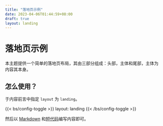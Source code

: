 ```yaml
---
title: "落地页示例"
date: 2023-04-06T01:44:59+08:00
draft: true
layout: landing
---
```


# 落地页示例

本主题提供一个简单的落地页布局，其由三部分组成：头部，主体和尾部，主体为内容其本身。

## 怎么使用？

于内容前言中指定 `layout` 为 `landing`。

{{< bs/config-toggle >}}
layout: landing
{{< /bs/config-toggle >}}

然后以 [Markdown](https://hbstack.dev/zh-hans/docs/content/markdown-syntax/) 和[短代码](https://hbstack.dev/zh-hans/docs/content/shortcodes/)编写内容即可。
